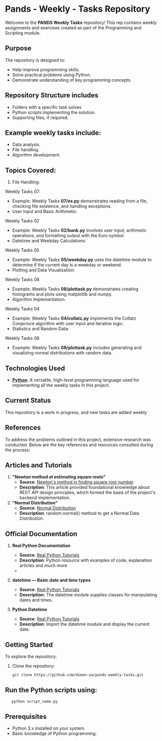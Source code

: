 # Pands - Weekly - Tasks Repository

Welcome to the **PANDS Weekly Tasks** repository! This rep contains weekly assignments and exercises created as part of the Programming and Scripting module.

## Purpose
The repository is designed to:
- Help improve programming skills.
- Solve practical problems using Python.
- Demonstrate understanding of key programming concepts.

## Repository Structure includes
- Folders with a specific task solves 
- Python scripts implementing the solution.
- Supporting files, if required.

## Example weekly tasks include:
- Data analysis.
- File handling.
- Algorithm development.

## Topics Covered:
1. File Handling:

Weekly Tasks 07:
- Example: Weekly Tasks **07/es.py** demonstrates reading from a file, checking file existence, and handling exceptions.
- User Input and Basic Arithmetic:

Weekly Tasks 02
- Example: Weekly Tasks **02/bank.py** involves user input, arithmetic operations, and formatting output with the Euro symbol.
- Datetime and Weekday Calculations:

Weekly Tasks 05
- Example: Weekly Tasks **05/weekday.py** uses the datetime module to determine if the current day is a weekday or weekend.
- Plotting and Data Visualization:

Weekly Tasks 08
- Example: Weekly Tasks **08/plottask.py** demonstrates creating histograms and plots using matplotlib and numpy.
- Algorithm Implementation:

Weekly Tasks 04
- Example: Weekly Tasks **04/collatz.py** implements the Collatz Conjecture algorithm with user input and iterative logic.
- Statistics and Random Data:

Weekly Tasks 08
- Example: Weekly Tasks **08/plottask.py** includes generating and visualizing normal distributions with random data.

## Technologies Used
- **[Python](https://www.python.org/)**: A versatile, high-level programming language used for implementing all the weekly tasks in this project.

## Current Status
This repository is a work in progress, and new tasks are added weekly

## References

To address the problems outlined in this project, extensive research was conducted. Below are the key references and resources consulted during the process:

## Articles and Tutorials
1. **"Newton method at estimating square roots"**
   - **Source**: [Newton's method in finding square root number](https://www.youtube.com/watch?v=B1Mld-PiG3M)
   - **Description**: This article provided foundational knowledge about REST API design principles, which formed the basis of the project's backend implementation.
2. **"Normal Distribution"**
   - **Source**: [Normal Distribution](https://www.w3schools.com/python/NumPy/numpy_random_normal.asp#:~:text=loc%20%2D%20(Mean)%20where%20the,shape%20of%20the%20returned%20array.)
   - **Description**: random.normal() method to get a Normal Data Distribution.
  
## Official Documentation
1. **Real Python Documentation**
   - **Source**: [Real Python Tutorials](https://realpython.com/)
   - **Description**: Python resource with examples of code, explanation articles and much more
   - 
2. **datetime — Basic date and time types**
   - **Source**: [Real Python Tutorials](https://docs.python.org/3/library/datetime.html)
   - **Description**: The datetime module supplies classes for manipulating dates and times.

3. **Python Datetime**
   - **Source**: [Real Python Tutorials](https://www.w3schools.com/python/python_datetime.asp)
   - **Description**: Import the datetime module and display the current date.

## Getting Started
To explore the repository:
1. Clone the repository:
   ```bash
   git clone https://github.com/dimon-ua/pands-weekly-tasks.git

## Run the Python scripts using:
```bash
   python script_name.py
```

## Prerequisites
- Python 3.x installed on your system.
- Basic knowledge of Python programming.

